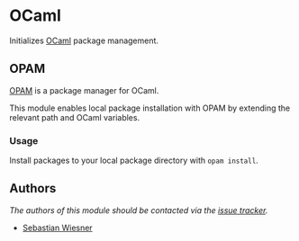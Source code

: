 # OCaml

Initializes [OCaml][1] package management.

## OPAM

[OPAM][2] is a package manager for OCaml.

This module enables local package installation with OPAM by extending the
relevant path and OCaml variables.

### Usage

Install packages to your local package directory with `opam install`.

## Authors

*The authors of this module should be contacted via the [issue tracker][3].*

- [Sebastian Wiesner](https://github.com/lunaryorn)

[1]: https://ocaml.org/
[2]: http://opam.ocamlpro.com/
[3]: https://github.com/sorin-ionescu/prezto/issues
